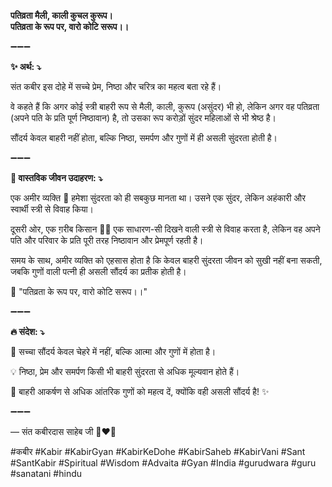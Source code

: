 **पतिव्रता मैली, काली कुचल कुरूप।**\
**पतिव्रता के रूप पर, वारो कोटि सरूप।।**

➖➖➖

**✨ अर्थ: ⤵**

संत कबीर इस दोहे में सच्चे प्रेम, निष्ठा और चरित्र का महत्व बता रहे हैं।

वे कहते हैं कि अगर कोई स्त्री बाहरी रूप से मैली, काली, कुरूप (असुंदर) भी हो, लेकिन अगर वह पतिव्रता (अपने पति के प्रति पूर्ण निष्ठावान) है, तो उसका रूप करोड़ों सुंदर महिलाओं से भी श्रेष्ठ है।

सौंदर्य केवल बाहरी नहीं होता, बल्कि निष्ठा, समर्पण और गुणों में ही असली सुंदरता होती है।

➖➖➖

**🌾 वास्तविक जीवन उदाहरण: ⤵**

एक अमीर व्यक्ति 👑 हमेशा सुंदरता को ही सबकुछ मानता था। उसने एक सुंदर, लेकिन अहंकारी और स्वार्थी स्त्री से विवाह किया।

दूसरी ओर, एक ग़रीब किसान 👩‍🌾 एक साधारण-सी दिखने वाली स्त्री से विवाह करता है, लेकिन वह अपने पति और परिवार के प्रति पूरी तरह निष्ठावान और प्रेमपूर्ण रहती है।

समय के साथ, अमीर व्यक्ति को एहसास होता है कि केवल बाहरी सुंदरता जीवन को सुखी नहीं बना सकती, जबकि गुणों वाली पत्नी ही असली सौंदर्य का प्रतीक होती है।

📜 "पतिव्रता के रूप पर, वारो कोटि सरूप।।"

➖➖➖

**🔥 संदेश: ⤵**

💖 सच्चा सौंदर्य केवल चेहरे में नहीं, बल्कि आत्मा और गुणों में होता है।

💡 निष्ठा, प्रेम और समर्पण किसी भी बाहरी सुंदरता से अधिक मूल्यवान होते हैं।

🙏 बाहरी आकर्षण से अधिक आंतरिक गुणों को महत्व दें, क्योंकि वही असली सौंदर्य है! ✨

➖➖➖

— संत कबीरदास साहेब जी 🙏❤️💯

#कबीर #Kabir #KabirGyan #KabirKeDohe #KabirSaheb #KabirVani #Sant #SantKabir #Spiritual #Wisdom #Advaita #Gyan #India #gurudwara #guru #sanatani #hindu

